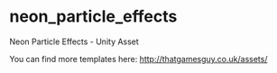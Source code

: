 # neon_particle_effects
Neon Particle Effects - Unity Asset

You can find more templates here: http://thatgamesguy.co.uk/assets/
